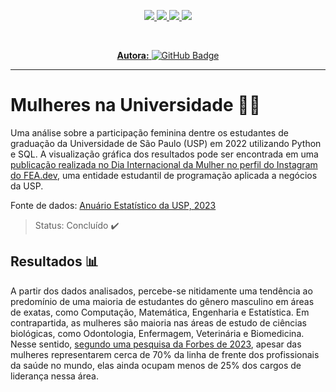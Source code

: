 <div align="center">
 
 <a href="https://github.com/mariaraquelbarbosa/women_at_university/blob/main/script.ipynb"><img src="https://img.shields.io/badge/Python-FFD43B?style=for-the-badge&logo=python&logoColor=blue" />
 <a href="https://github.com/mariaraquelbarbosa/women_at_university/blob/main/script.ipynb"><img src="https://img.shields.io/badge/Matplotlib-%23ffffff.svg?style=for-the-badge&logo=Matplotlib&logoColor=black"/>
 <a href="https://github.com/mariaraquelbarbosa/women_at_university/blob/main/script.sql"><img src="https://img.shields.io/badge/postgres-%23316192.svg?style=for-the-badge&logo=postgresql&logoColor=white"/>
 <a href="https://www.instagram.com/p/C4RBHwOO0r3/?utm_source=ig_web_copy_link&igsh=MzRlODBiNWFlZA%3D%3D"><img src="https://img.shields.io/badge/Instagram-E4405F?style=for-the-badge&logo=instagram&logoColor=white" />

</div>

<br>

<div align="center">

  **Autora:** <a href="https://github.com/mariaraquelbarbosa">[![GitHub Badge](https://img.shields.io/badge/Maria_Raquel-100000?style=for-the-badge&logo=GitHub&logoColor=white)](https://github.com/mariaraquelbarbosa)</a>

</div>

---

# Mulheres na Universidade 👩‍🎓
Uma análise sobre a participação feminina dentre os estudantes de graduação da Universidade de São Paulo (USP) em 2022 utilizando Python e SQL. A visualização gráfica dos resultados pode ser encontrada em uma [publicação realizada no Dia Internacional da Mulher no perfil do Instagram do FEA.dev](https://www.instagram.com/p/C4RBHwOO0r3/?utm_source=ig_web_copy_link&igsh=MzRlODBiNWFlZA==), uma entidade estudantil de programação aplicada a negócios da USP.

Fonte de dados: [Anuário Estatístico da USP, 2023](https://uspdigital.usp.br/anuario/AnuarioControle#)

> Status: Concluído :heavy_check_mark:

## Resultados 📊
A partir dos dados analisados, percebe-se nitidamente uma tendência ao predomínio de uma maioria de estudantes do gênero masculino em áreas de exatas, como Computação, Matemática, Engenharia e Estatística. Em contrapartida, as mulheres são maioria nas áreas de estudo de ciências biológicas, como Odontologia, Enfermagem, Veterinária e Biomedicina. Nesse sentido, [segundo uma pesquisa da Forbes de 2023](https://forbes.com.br/forbes-mulher/2023/03/mulheres-sao-a-maioria-na-area-da-saude-mas-nao-estao-na-lideranca/), apesar das mulheres representarem cerca de 70% da linha de frente dos profissionais da saúde no mundo, elas ainda ocupam menos de 25% dos cargos de liderança nessa área.
